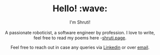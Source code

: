 <h1 align='center'> Hello! :wave:</h1>
<p align='center'>
I'm Shruti!<br />
  <br />A passionate roboticist, a software engineer by profession. I love to write, feel free to read my poems here -<a href="https://shruti.page/">shruti.page</a>. 
</p>
<p align='center'>Feel free to reach out in case any queries via <a href="https://www.linkedin.com/in/shrutisharma1210/">Linkedin</a>
  or over <a href="mailto:shruti12101997@gmail.com">email</a>.</p>

<!--
**shruti1210/shruti1210** is a ✨ _special_ ✨ repository because its `README.md` (this file) appears on your GitHub profile.

Here are some ideas to get you started:

- 🔭 I’m currently working on ...
- 🌱 I’m currently learning ...
- 👯 I’m looking to collaborate on ...
- 🤔 I’m looking for help with ...
- 💬 Ask me about ...
- 📫 How to reach me: ...
- 😄 Pronouns: ...
- ⚡ Fun fact: ...
-->
